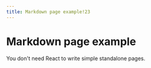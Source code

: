 ```yaml
---
title: Markdown page example!23
---
```


# Markdown page example

You don't need React to write simple standalone pages.
